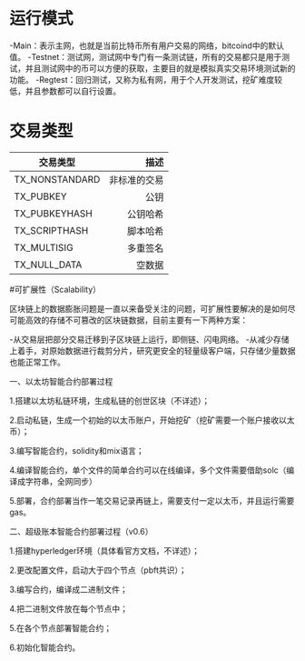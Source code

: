 # 运行模式

-Main：表示主网，也就是当前比特币所有用户交易的网络，bitcoind中的默认值。
-Testnet：测试网，测试网中专门有一条测试链，所有的交易都只是用于测试，并且测试网中的币可以方便的获取，主要目的就是模拟真实交易环境测试新的功能。
-Regtest：回归测试，又称为私有网，用于个人开发测试，挖矿难度较低，并且参数都可以自行设置。

# 交易类型

|交易类型	|描述|
|- | -:|
|TX_NONSTANDARD	|非标准的交易|
|TX_PUBKEY|	公钥|
|TX_PUBKEYHASH	|公钥哈希|
|TX_SCRIPTHASH	|脚本哈希|
|TX_MULTISIG	|多重签名|
|TX_NULL_DATA|	空数据|

#可扩展性（Scalability）

区块链上的数据膨胀问题是一直以来备受关注的问题，可扩展性要解决的是如何尽可能高效的存储不可篡改的区块链数据，目前主要有一下两种方案：

-从交易层把部分交易迁移到子区块链上运行，即侧链、闪电网络。
-从减少存储上着手，对原始数据进行裁剪分片，研究更安全的轻量级客户端，只存储少量数据也能正常工作。


一、以太坊智能合约部署过程

1.搭建以太坊私链环境，生成私链的创世区块（不详述）； 

2.启动私链，生成一个初始的以太币账户，开始挖矿（挖矿需要一个账户接收以太币）；

3.编写智能合约，solidity和mix语言；

4.编译智能合约，单个文件的简单合约可以在线编译，多个文件需要借助solc（编译成字符串，全网同步）

5.部署，合约部署当作一笔交易记录再链上，需要支付一定以太币，并且运行需要gas。

二、超级账本智能合约部署过程（v0.6）

1.搭建hyperledger环境（具体看官方文档，不详述）；

2.更改配置文件，启动大于四个节点（pbft共识）；

3.编写合约，编译成二进制文件；

4.把二进制文件放在每个节点中；

5.在各个节点部署智能合约；

6.初始化智能合约。

